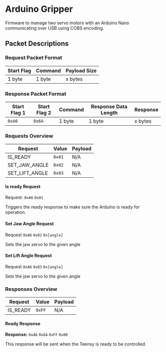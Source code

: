 # Arduino Gripper
Firmware to manage two servo motors with an Arduino Nano communicating over USB using COBS encoding.

## Packet Descriptions

### Request Packet Format

| Start Flag | Command | Payload Size |
|------------|---------|--------------|
| 1 byte     | 1 byte  | x bytes      |

### Response Packet Format

| Start Flag 1 | Start Flag 2 | Command | Response Data Length | Response |
|--------------|--------------|---------|----------------------|----------|
| `0xA6`       | `0x6A`       | 1 byte  | 1 byte               | x bytes  |

### Requests Overview

| Request        | Value  | Payload |
|----------------|--------|---------|
| IS_READY       | `0x01` | N/A     |
| SET_JAW_ANGLE  | `0x02` | N/A     |
| SET_LIFT_ANGLE | `0x03` | N/A     |

#### Is ready Request
Request: `0xA6` `0x01`

Triggers the ready response to make sure the Arduino is ready for operation.

#### Set Jaw Angle Request
Request `0xA6` `0x02` `0x[angle]`

Sets the jaw servo to the given angle

#### Set Lift Angle Request
Request `0xA6` `0x03` `0x[angle]`

Sets the jaw servo to the given angle

### Responses Overview

| Request  | Value  | Payload |
|----------|--------|---------|
| IS_READY | `0xFF` | N/A     |

#### Ready Response
**Response:** `0xA6` `0x6A` `0xFF` `0x00`

This response will be sent when the Teensy is ready to be controlled.
